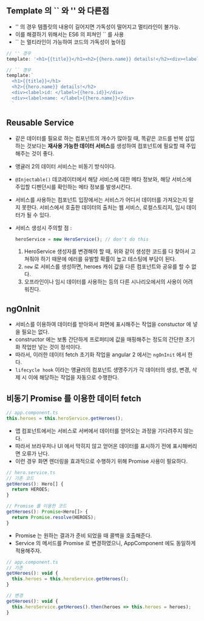 ## Template 의 `` 와 '' 와 다른점
- '' 의 경우 템플릿의 내용이 길어지면 가독성이 떨어지고 멀티라인이 불가능.
- 이를 해결하기 위해서는 ES6 의 피쳐인 `` 를 사용
- `` 는 멀티라인이 가능하여 코드의 가독성이 높아짐

```javascript
// '' 경우
template: '<h1>{{title}}</h1><h2>{{hero.name}} details!</h2><div><label>id: </label>{{hero.id}}</div><div><label>name: </label>{{hero.name}}</div>'

// `` 경우
template:`
  <h1>{{title}}</h1>
  <h2>{{hero.name}} details!</h2>
  <div><label>id: </label>{{hero.id}}</div>
  <div><label>name: </label>{{hero.name}}</div>
  `
```

## Reusable Service
- 같은 데이터를 필요로 하는 컴포넌트의 개수가 많아질 때, 똑같은 코드를 반복 삽입 하는 것보다는 **재사용 가능한 데이터 서비스**를 생성하여 컴포넌트에 필요할 때 주입해주는 것이 좋다.
- 앵귤러 2의 데이터 서비스는 비동기 방식이다.
- `@Injectable()` 데코레이터에서 해당 서비스에 대한 메타 정보와, 해당 서비스에 주입할 디펜던시를 확인하는 메타 정보를 발생시킨다.
- 서비스를 사용하는 컴포넌트 입장에서는 서비스가 어디서 데이터를 가져오는지 알지 못한다. 서비스에서 호출한 데이터의 출처는 웹 서비스, 로컬스토리지, 임시 데이터가 될 수 있다.
- 서비스 생성시 주의할 점 :

  ``` javascript
  heroService = new HeroService(); // don't do this
  ```

  1. HeroService 생성자를 변경해야 할 때, 위와 같이 생성한 코드를 다 찾아서 고쳐줘야 하기 때문에 에러를 유발할 확률이 높고 테스팅에 부담이 된다.
  2. `new` 로 서비스를 생성하면, heroes 캐쉬 값을 다른 컴포넌트와 공유를 할 수 없다.
  3. 오프라인이나 임시 데이터를 사용하는 등의 다른 시나리오에서의 사용이 어려워진다.

## ngOnInit
- 서비스를 이용하여 데이터를 받아와서 화면에 표시해주는 작업을 constuctor 에 넣을 필요는 없다.
- constructor 에는 보통 간단하게 프로퍼티에 값을 매핑해주는 정도의 간단한 초기화 작업만 넣는 것이 정석이다.
- 따라서, 이러한 데이터 fetch 초기화 작업을 angular 2 에서는 `ngOnInit` 에서 한다.
- `lifecycle hook` 이라는 앵귤러의 컴포넌트 생명주기가 각 데이터의 생성, 변경, 삭제 시 이에 해당하는 작업을 자동으로 수행한다.

## 비동기 Promise 를 이용한 데이터 fetch

``` javascript
// app.component.ts
this.heroes = this.heroService.getHeroes();
```

- 앱 컴포넌트에서는 서비스로 서버에서 데이터를 얻어오는 과정을 기다려주지 않는다.
- 따라서 브라우저나 UI 에서 막히지 않고 얻어온 데이터를 표시하기 전에 표시해버리면 오류가 난다.
- 이런 경우 화면 렌더링을 효과적으로 수행하기 위해 Promise 사용이 필요하다.

``` javascript
// hero.service.ts
// 기존 코드
getHeroes(): Hero[] {
  return HEROES;
}

// Promise 를 이용한 코드
getHeroes(): Promise<Hero[]> {
  return Promise.resolve(HEROES);
}
```

- Promise 는 원하는 결과가 준비 되었을 때 콜백을 호출해준다.
- Service 의 메서드를 Promise 로 변경하였으니, AppComponent 에도 동일하게 적용해주자.

``` javascript
// app.component.ts
// 기존
getHeroes(): void {
  this.heroes = this.heroService.getHeroes();
}

// 변경
getHeroes(): void {
  this.heroService.getHeroes().then(heroes => this.heroes = heroes);
}
```
